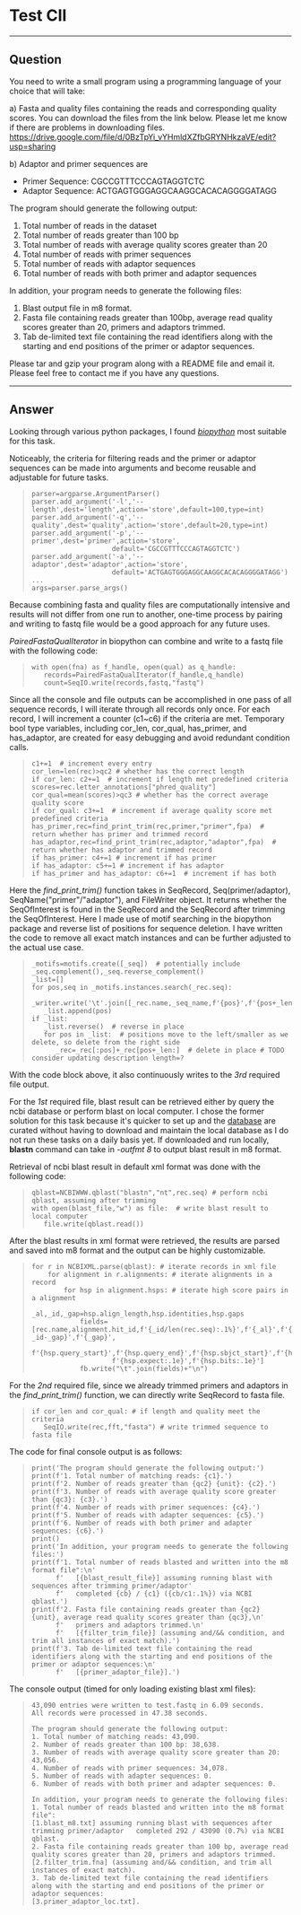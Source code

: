 # Test CII
---
## Question
You need to write a small program using a programming language of your choice that will take:

a) Fasta and quality files containing the reads and corresponding quality scores. You can download the files from the link below.
Please let me know if there are problems in downloading files.  
https://drive.google.com/file/d/0BzTpYi_vYHmldXZfbGRYNHkzaVE/edit?usp=sharing

b) Adaptor and primer sequences are
+ Primer Sequence: CGCCGTTTCCCAGTAGGTCTC  
+ Adaptor Sequence: ACTGAGTGGGAGGCAAGGCACACAGGGGATAGG

The program should generate the following output:  
1. Total number of reads in the dataset
2. Total number of reads greater than 100 bp
3. Total number of reads with average quality scores greater than 20
4. Total number of reads with primer sequences
5. Total number of reads with adaptor sequences
6. Total number of reads with both primer and adaptor sequences

In addition, your program needs to generate the following files:
1. Blast output file in m8 format.
2. Fasta file containing reads greater than 100bp, average read quality scores greater than 20, primers and adaptors trimmed.
3. Tab de-limited text file containing the read identifiers along with the starting and end positions of the primer or adaptor sequences.

Please tar and gzip your program along with a README file and email it. Please feel free to contact me if you have any questions.

---
## Answer
Looking through various python packages, I found [*biopython*](http://biopython.org/DIST/docs/tutorial/Tutorial.html) most suitable for this task.

Noticeably, the criteria for filtering reads and the primer or adaptor sequences can be made into arguments and become reusable and adjustable for future tasks.
>     parser=argparse.ArgumentParser()  
>     parser.add_argument('-l','--length',dest='length',action='store',default=100,type=int)  
>     parser.add_argument('-q','--quality',dest='quality',action='store',default=20,type=int)  
>     parser.add_argument('-p','--primer',dest='primer',action='store',
>                         default='CGCCGTTTCCCAGTAGGTCTC')  
>     parser.add_argument('-a','--adaptor',dest='adaptor',action='store',
>                         default='ACTGAGTGGGAGGCAAGGCACACAGGGGATAGG')  
>     ...  
>     args=parser.parse_args()

Because combining fasta and quality files are computationally intensive and results will not differ from one run to another,
 one-time process by pairing and writing to fastq file would be a good approach for any future uses.

*PairedFastaQualIterator* in biopython can combine and write to a fastq file with the following code:
>     with open(fna) as f_handle, open(qual) as q_handle:  
>        records=PairedFastaQualIterator(f_handle,q_handle)  
>        count=SeqIO.write(records,fastq,"fastq")
   
Since all the console and file outputs can be accomplished in one pass of all sequence records, I will iterate through all records only once. 
For each record, I will increment a counter (c1~c6) if the criteria are met.
Temporary bool type variables, including cor_len, cor_qual, has_primer, and has_adaptor, are created for easy debugging and avoid redundant condition calls.  
>     c1+=1  # increment every entry  
>     cor_len=len(rec)>qc2 # whether has the correct length  
>     if cor_len: c2+=1  # increment if length met predefined criteria  
>     scores=rec.letter_annotations["phred_quality"]  
>     cor_qual=mean(scores)>qc3 # whether has the correct average quality score  
>     if cor_qual: c3+=1  # increment if average quality score met predefined criteria  
>     has_primer,rec=find_print_trim(rec,primer,"primer",fpa)  # return whether has primer and trimmed record 
>     has_adaptor,rec=find_print_trim(rec,adaptor,"adaptor",fpa)  # return whether has adaptor and trimmed record  
>     if has_primer: c4+=1 # increment if has primer  
>     if has_adaptor: c5+=1 # increment if has adaptor  
>     if has_primer and has_adaptor: c6+=1  # increment if has both  

Here the *find_print_trim()* function takes in SeqRecord, Seq(primer/adaptor), SeqName("primer"/"adaptor"), and FileWriter object.
It returns whether the SeqOfInterest is found in the SeqRecord and the SeqRecord after trimming the SeqOfInterest.
Here I made use of motif searching in the biopython package and reverse list of positions for sequence deletion.
I have written the code to remove all exact match instances and can be further adjusted to the actual use case.
>     _motifs=motifs.create([_seq])  # potentially include _seq.complement(),_seq.reverse_complement()  
>     _list=[]  
>     for pos,seq in _motifs.instances.search(_rec.seq):  
>        _writer.write('\t'.join([_rec.name,_seq_name,f'{pos}',f'{pos+_len}'])+'\n')  
>        _list.append(pos)  
>     if _list:  
>        _list.reverse()  # reverse in place  
>        for pos in _list:  # positions move to the left/smaller as we delete, so delete from the right side  
>           _rec=_rec[:pos]+_rec[pos+_len:]  # delete in place # TODO consider updating description length=?  

With the code block above, it also continuously writes to the *3rd* required file output.

For the *1st* required file, blast result can be retrieved either by query the ncbi database or perform blast on local computer.
I chose the former solution for this task because it's quicker to set up and the [database](ftp://ftp.ncbi.nlm.nih.gov/blast/db/) are curated
without having to download and maintain the local database as I do not run these tasks on a daily basis yet.
If downloaded and run locally, **blastn** command can take in *-outfmt 8* to output blast result in m8 format.

Retrieval of ncbi blast result in default xml format was done with the following code:
>     qblast=NCBIWWW.qblast("blastn","nt",rec.seq) # perform ncbi qblast, assuming after trimming
>     with open(blast_file,"w") as file:  # write blast result to local computer  
>        file.write(qblast.read())

After the blast results in xml format were retrieved, the results are parsed and saved into m8 format and the output can be highly customizable.
>     for r in NCBIXML.parse(qblast): # iterate records in xml file
>         for alignment in r.alignments: # iterate alignments in a record
>             for hsp in alignment.hsps: # iterate high score pairs in a alignment
>                 _al,_id,_gap=hsp.align_length,hsp.identities,hsp.gaps
>                 fields=[rec.name,alignment.hit_id,f'{_id/len(rec.seq):.1%}',f'{_al}',f'{_al-_id-_gap}',f'{_gap}',
>                         f'{hsp.query_start}',f'{hsp.query_end}',f'{hsp.sbjct_start}',f'{hsp.sbjct_end}',
>                         f'{hsp.expect:.1e}',f'{hsp.bits:.1e}']
>                 fb.write("\t".join(fields)+"\n")
 
For the *2nd* required file, since we already trimmed primers and adaptors in the *find_print_trim()* function, we can directly write SeqRecord to fasta file. 
>     if cor_len and cor_qual: # if length and quality meet the criteria
>        SeqIO.write(rec,fft,"fasta") # write trimmed sequence to fasta file
         
The code for final console output is as follows:
>     print('The program should generate the following output:')
>     print(f'1. Total number of matching reads: {c1}.')
>     print(f'2. Number of reads greater than {qc2} {unit}: {c2}.')
>     print(f'3. Number of reads with average quality score greater than {qc3}: {c3}.')
>     print(f'4. Number of reads with primer sequences: {c4}.')
>     print(f'5. Number of reads with adapter sequences: {c5}.')
>     print(f'6. Number of reads with both primer and adapter sequences: {c6}.')
>     print()
>     print('In addition, your program needs to generate the following files:')
>     print(f'1. Total number of reads blasted and written into the m8 format file":\n'
>           f'   [{blast_result_file}] assuming running blast with sequences after trimming primer/adaptor'
>           f'   completed {cb} / {c1} ({cb/c1:.1%}) via NCBI qblast.')
>     print(f'2. Fasta file containing reads greater than {qc2} {unit}, average read quality scores greater than {qc3},\n'
>           f'   primers and adaptors trimmed.\n'
>           f'   [{filter_trim_file}] (assuming and/&& condition, and trim all instances of exact match).')
>     print(f'3. Tab de-limited text file containing the read identifiers along with the starting and end positions of the primer or adaptor sequences:\n'
>           f'   [{primer_adaptor_file}].')

The console output (timed for only loading existing blast xml files):
>     43,090 entries were written to test.fastq in 6.09 seconds.
>     All records were processed in 47.38 seconds.
>     
>     The program should generate the following output:
>     1. Total number of matching reads: 43,090.
>     2. Number of reads greater than 100 bp: 38,638.
>     3. Number of reads with average quality score greater than 20: 43,056.
>     4. Number of reads with primer sequences: 34,078.
>     5. Number of reads with adapter sequences: 0.
>     6. Number of reads with both primer and adapter sequences: 0.
>     
>     In addition, your program needs to generate the following files:
>     1. Total number of reads blasted and written into the m8 format file":
>     [1.blast_m8.txt] assuming running blast with sequences after trimming primer/adaptor   completed 292 / 43090 (0.7%) via NCBI qblast.
>     2. Fasta file containing reads greater than 100 bp, average read quality scores greater than 20, primers and adaptors trimmed.
>     [2.filter_trim.fna] (assuming and/&& condition, and trim all instances of exact match).
>     3. Tab de-limited text file containing the read identifiers along with the starting and end positions of the primer or adaptor sequences:
>     [3.primer_adaptor_loc.txt].

